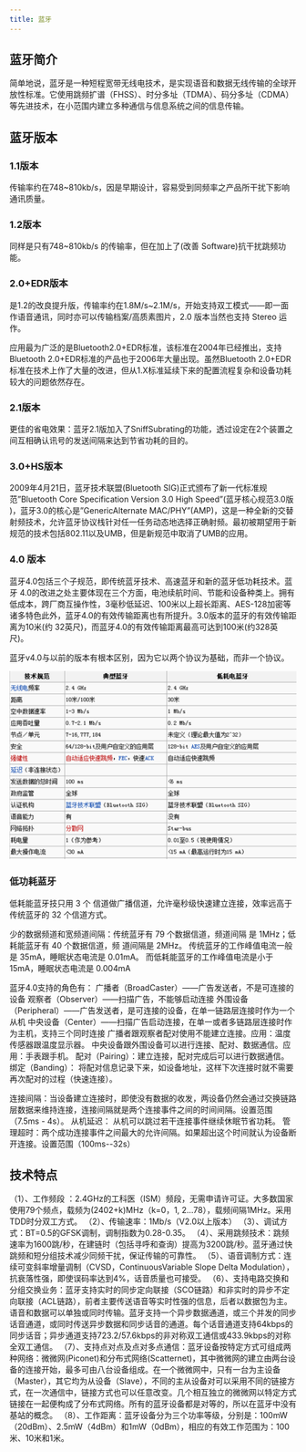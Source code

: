 ```yaml
---
title: 蓝牙
---
```


## 蓝牙简介

简单地说，蓝牙是一种短程宽带无线电技术，是实现语音和数据无线传输的全球开放性标准。它使用跳频扩谱（FHSS）、时分多址（TDMA）、码分多址（CDMA）等先进技术，在小范围内建立多种通信与信息系统之间的信息传输。

## 蓝牙版本

### 1.1版本

传输率约在748~810kb/s，因是早期设计，容易受到同频率之产品所干扰下影响通讯质量。

### 1.2版本

同样是只有748~810kb/s 的传输率，但在加上了(改善 Software)抗干扰跳频功能。

### 2.0+EDR版本

是1.2的改良提升版，传输率约在1.8M/s~2.1M/s，开始支持双工模式——即一面作语音通讯，同时亦可以传输档案/高质素图片，2.0 版本当然也支持 Stereo 运作。

应用最为广泛的是Bluetooth2.0+EDR标准，该标准在2004年已经推出，支持Bluetooth 2.0+EDR标准的产品也于2006年大量出现。虽然Bluetooth 2.0+EDR标准在技术上作了大量的改进，但从1.X标准延续下来的配置流程复杂和设备功耗较大的问题依然存在。

### 2.1版本

更佳的省电效果：蓝牙2.1版加入了SniffSubrating的功能，透过设定在2个装置之间互相确认讯号的发送间隔来达到节省功耗的目的。

### 3.0+HS版本

2009年4月21日，蓝牙技术联盟(Bluetooth SIG)正式颁布了新一代标准规范”Bluetooth Core Specification Version 3.0 High Speed”(蓝牙核心规范3.0版 )，蓝牙3.0的核心是”GenericAlternate MAC/PHY”(AMP)，这是一种全新的交替射频技术，允许蓝牙协议栈针对任一任务动态地选择正确射频。最初被期望用于新规范的技术包括802.11以及UMB，但是新规范中取消了UMB的应用。

### 4.0 版本

蓝牙4.0包括三个子规范，即传统蓝牙技术、高速蓝牙和新的蓝牙低功耗技术。蓝牙 4.0的改进之处主要体现在三个方面，电池续航时间、节能和设备种类上。拥有低成本，跨厂商互操作性，3毫秒低延迟、100米以上超长距离、AES-128加密等诸多特色此外，蓝牙4.0的有效传输距离也有所提升。3.0版本的蓝牙的有效传输距离为10米(约 32英尺)，而蓝牙4.0的有效传输距离最高可达到100米(约328英尺)。

蓝牙v4.0与以前的版本有根本区别，因为它以两个协议为基础，而非一个协议。

[![sites](BTLE/1.png)](https://www.qitas.cn) 

### 低功耗蓝牙

低耗能蓝牙技只用 3 个 信道做广播信道，允许毫秒级快速建立连接，效率远高于传统蓝牙的 32 个信道方式。

少的数据频道和宽频道间隔：传统蓝牙有 79 个数据信道，频道间隔 是 1MHz；低耗能蓝牙有 40 个数据信道，频 道间隔是 2MHz。
传统蓝牙的工作峰值电流一般是 35mA，睡眠状态电流是 0.01mA。
而低耗能蓝牙的工作峰值电流是小于 15mA，睡眠状态电流是 0.004mA


蓝牙4.0支持的角色有：
广播者（BroadCaster）——广告发送者，不是可连接的设备
观察者（Observer）——扫描广告，不能够启动连接
外围设备（Peripheral）——广告发送者，是可连接的设备，在单一链路层连接时作为一个从机
中央设备（Center）——扫描广告启动连接，在单一或者多链路层连接时作为主机，支持三个同时连接
广播者跟观察者配对使用不能建立连接。应用：温度传感器跟温度显示器。
中央设备跟外围设备可以进行连接、配对、数据通信。应用：手表跟手机。
配对（Pairing）：建立连接，配对完成后可以进行数据通信。
绑定（Banding）： 将配对信息记录下来，如设备地址，这样下次连接时就不需要再次配对的过程（快速连接）。

连接间隔：当设备建立连接时，即使没有数据的收发，两设备仍然会通过交换链路层数据来维持连接，连接间隔就是两个连接事件之间的时间间隔。设置范围（7.5ms - 4s）。
从机延迟： 从机可以跳过若干连接事件继续休眠节省功耗。
管理超时：两个成功连接事件之间最大的允许间隔。如果超出这个时间就认为设备断开连接。设置范围（100ms--32s）


## 技术特点

（1）、工作频段 ：2.4GHz的工科医（ISM）频段，无需申请许可证。大多数国家使用79个频点，载频为(2402+k)MHz（k=0，1, 2…78），载频间隔1MHz。采用TDD时分双工方式。 
（2）、传输速率：1Mb/s（V2.0以上版本） 
（3）、调试方式：BT=0.5的GFSK调制，调制指数为0.28-0.35。 
（4）、采用跳频技术：跳频速率为1600跳/秒，在建链时（包括寻呼和查询）提高为3200跳/秒。蓝牙通过快跳频和短分组技术减少同频干扰，保证传输的可靠性。 
（5）、语音调制方式：连续可变斜率增量调制（CVSD，ContinuousVariable Slope Delta Modulation），抗衰落性强，即使误码率达到4%，话音质量也可接受。 
（6）、支持电路交换和分组交换业务：蓝牙支持实时的同步定向联接（SCO链路）和非实时的异步不定向联接（ACL链路），前者主要传送语音等实时性强的信息，后者以数据包为主。语音和数据可以单独或同时传输。蓝牙支持一个异步数据通道，或三个并发的同步话音通道，或同时传送异步数据和同步话音的通道。每个话音通道支持64kbps的同步话音；异步通道支持723.2/57.6kbps的非对称双工通信或433.9kbps的对称全双工通信。 
（7）、支持点对点及点对多点通信：蓝牙设备按特定方式可组成两种网络：微微网(Piconet)和分布式网络(Scatternet)，其中微微网的建立由两台设备的连接开始，最多可由八台设备组成。在一个微微网中，只有一台为主设备（Master），其它均为从设备（Slave），不同的主从设备对可以采用不同的链接方式，在一次通信中，链接方式也可以任意改变。几个相互独立的微微网以特定方式链接在一起便构成了分布式网络。所有的蓝牙设备都是对等的，所以在蓝牙中没有基站的概念。 
（8）、工作距离：蓝牙设备分为三个功率等级，分别是：100mW（20dBm）、2.5mW（4dBm）和1mW（0dBm），相应的有效工作范围为：100米、10米和1米。